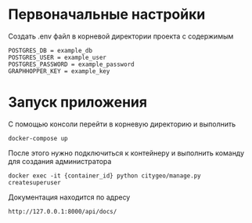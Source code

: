 # Первоначальные настройки
Создать .env файл в корневой директории проекта с содержимым
```
POSTGRES_DB = example_db
POSTGRES_USER = example_user
POSTGRES_PASSWORD = example_password
GRAPHHOPPER_KEY = example_key
```
# Запуск приложения
С помощью консоли перейти в корневую директорию и выполнить
```
docker-compose up
```
После этого нужно подключиться к контейнеру и выполнить команду для создания администратора
```
docker exec -it {container_id} python citygeo/manage.py createsuperuser
```
Документация находится по адресу
```
http://127.0.0.1:8000/api/docs/
```